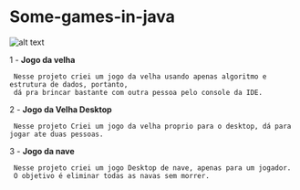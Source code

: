 # Some-games-in-java

   ![alt text](https://googlediscovery.com/wp-content/uploads/google-jogo-da-velha.png)
   
   1 - **Jogo da velha**
     
     Nesse projeto criei um jogo da velha usando apenas algoritmo e estrutura de dados, portanto, 
     dá pra brincar bastante com outra pessoa pelo console da IDE.

  2 - **Jogo da Velha Desktop**
     
     Nesse projeto Criei um jogo da velha proprio para o desktop, dá para jogar ate duas pessoas. 

  3 - **Jogo da nave**
    
     Nesse projeto criei um jogo Desktop de nave, apenas para um jogador.
     O objetivo é eliminar todas as navas sem morrer.
